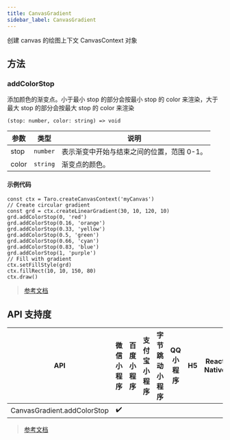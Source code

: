 ```yaml
---
title: CanvasGradient
sidebar_label: CanvasGradient
---
```


创建 canvas 的绘图上下文 CanvasContext 对象

## 方法

### addColorStop

添加颜色的渐变点。小于最小 stop 的部分会按最小 stop 的 color 来渲染，大于最大 stop 的部分会按最大 stop 的 color 来渲染

```tsx
(stop: number, color: string) => void
```

| 参数 | 类型 | 说明 |
| --- | --- | --- |
| stop | `number` | 表示渐变中开始与结束之间的位置，范围 0-1。 |
| color | `string` | 渐变点的颜色。 |

#### 示例代码

```tsx
const ctx = Taro.createCanvasContext('myCanvas')
// Create circular gradient
const grd = ctx.createLinearGradient(30, 10, 120, 10)
grd.addColorStop(0, 'red')
grd.addColorStop(0.16, 'orange')
grd.addColorStop(0.33, 'yellow')
grd.addColorStop(0.5, 'green')
grd.addColorStop(0.66, 'cyan')
grd.addColorStop(0.83, 'blue')
grd.addColorStop(1, 'purple')
// Fill with gradient
ctx.setFillStyle(grd)
ctx.fillRect(10, 10, 150, 80)
ctx.draw()
```

> [参考文档](https://developers.weixin.qq.com/miniprogram/dev/api/canvas/CanvasGradient.addColorStop.html)

## API 支持度

| API | 微信小程序 | 百度小程序 | 支付宝小程序 | 字节跳动小程序 | QQ 小程序 | H5 | React Native | 快应用 |
| :---: | :---: | :---: | :---: | :---: | :---: | :---: | :---: | :---: |
| CanvasGradient.addColorStop | ✔️ |  |  |  |  |  |  |  |

> [参考文档](https://developers.weixin.qq.com/miniprogram/dev/api/canvas/CanvasGradient.html)
